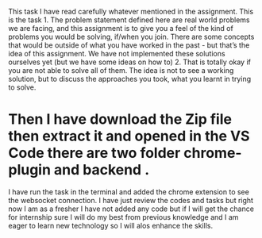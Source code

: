 This task I have read carefully whatever mentioned in the assignment. This is the task 1. The problem statement defined here are real world problems we are facing, and this assignment is to give
you a feel of the kind of problems you would be solving, if/when you join. There are some concepts that
would be outside of what you have worked in the past - but that’s the idea of this assignment. We have not
implemented these solutions ourselves yet (but we have some ideas on how to)
2. That is totally okay if you are not able to solve all of them. The idea is not to see a working solution, but
to discuss the approaches you took, what you learnt in trying to solve.
# Then I have download the Zip file then extract it and opened in the VS Code there are two folder chrome-plugin and backend . 
I have run the task in the terminal and added the chrome extension to see the websocket connection. 
I have just  review the codes and tasks but right now I am as a fresher I have not added any code but if I will get the chance for internship sure I will do my best from previous knowledge and I am eager to learn new technology so I will alos enhance the skills.
